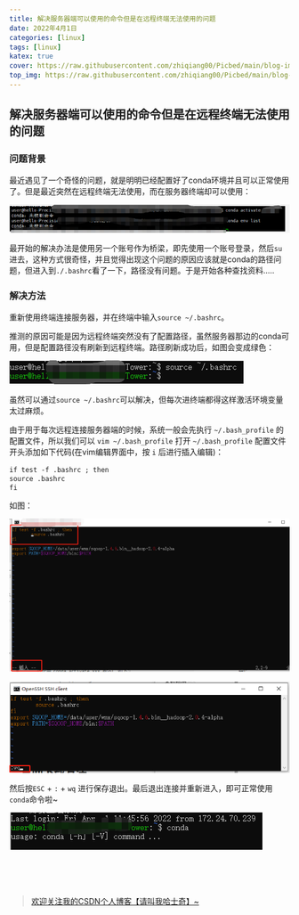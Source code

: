 ```yaml
---
title: 解决服务器端可以使用的命令但是在远程终端无法使用的问题
date: 2022年4月1日
categories: [linux]
tags: [linux]
katex: true
cover: https://raw.githubusercontent.com/zhiqiang00/Picbed/main/blog-images/2022/03/20/7f0f94f3ea0db706c233c4bcb413c046-XfMeXNI42d8-b472ff.jpg
top_img: https://raw.githubusercontent.com/zhiqiang00/Picbed/main/blog-images/2022/03/20/9d2244833e878e2169062087c9ab0874-wallhaven-g72p87-af7e51.jpg# 
---
```


## 解决服务器端可以使用的命令但是在远程终端无法使用的问题

### 问题背景

最近遇见了一个奇怪的问题，就是明明已经配置好了conda环境并且可以正常使用了。但是最近突然在远程终端无法使用，而在服务器终端却可以使用：

![image-20220401112805048](https://raw.githubusercontent.com/zhiqiang00/Picbed/main/blog-images/2022/04/01/ae5b11b4af4aa34ac08340a02ca4f2db-image-20220401112805048-9cc570.png)

最开始的解决办法是使用另一个账号作为桥梁，即先使用一个账号登录，然后`su`进去，这种方式很奇怪，并且觉得出现这个问题的原因应该就是conda的路径问题，但进入到`./.bashrc`看了一下，路径没有问题。于是开始各种查找资料.....

### 解决方法

重新使用终端连接服务器，并在终端中输入`source ~/.bashrc`。

推测的原因可能是因为远程终端突然没有了配置路径，虽然服务器那边的conda可用，但是配置路径没有刷新到远程终端。路径刷新成功后，如图会变成绿色：

![image-20220401115555314](https://raw.githubusercontent.com/zhiqiang00/Picbed/main/blog-images/2022/04/01/92efa974d912f5d4963342ca93f2f08e-image-20220401115555314-d25986.png)

虽然可以通过`source ~/.bashrc`可以解决，但每次进终端都得这样激活环境变量太过麻烦。

由于用于每次远程连接服务器端的时候，系统一般会先执行 `~/.bash_profile` 的配置文件，所以我们可以 `vim ~/.bash_profile` 打开 `~/.bash_profile` 配置文件开头添加如下代码(在vim编辑界面中，按 `i` 后进行插入编辑)：

```
if test -f .bashrc ; then
source .bashrc 
fi
```

如图：

![image-20220401115630942](https://raw.githubusercontent.com/zhiqiang00/Picbed/main/blog-images/2022/04/01/d76bb3d3a8c1c10bfb2e5e5311db7cd6-image-20220401115630942-dcd005.png)

![image-20220401114646129](https://raw.githubusercontent.com/zhiqiang00/Picbed/main/blog-images/2022/04/01/d685c05cb64f352e3186835d6168d07a-image-20220401114646129-28b94b.png)

然后按`ESC` + `:` + `wq` 进行保存退出。最后退出连接并重新进入，即可正常使用 `conda`命令啦~

![image-20220401115652422](https://raw.githubusercontent.com/zhiqiang00/Picbed/main/blog-images/2022/04/01/785a35dfe5b6c3ba05d3601c2b74e6ba-image-20220401115652422-917c0e.png)

 <br />  <br />  <br /> 

> [欢迎关注我的CSDN个人博客【请叫我哈士奇】~](https://blog.csdn.net/qq_43351000?type=blog)
